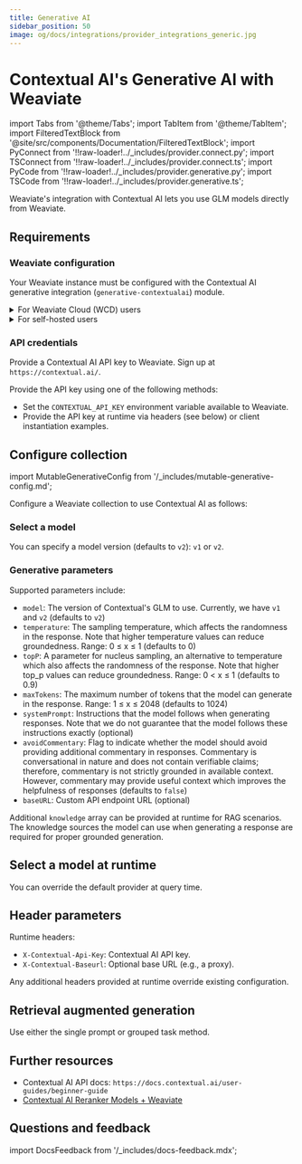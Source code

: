 ```yaml
---
title: Generative AI
sidebar_position: 50
image: og/docs/integrations/provider_integrations_generic.jpg
---
```


# Contextual AI's Generative AI with Weaviate

import Tabs from '@theme/Tabs';
import TabItem from '@theme/TabItem';
import FilteredTextBlock from '@site/src/components/Documentation/FilteredTextBlock';
import PyConnect from '!!raw-loader!../_includes/provider.connect.py';
import TSConnect from '!!raw-loader!../_includes/provider.connect.ts';
import PyCode from '!!raw-loader!../_includes/provider.generative.py';
import TSCode from '!!raw-loader!../_includes/provider.generative.ts';

Weaviate's integration with Contextual AI lets you use GLM models directly from Weaviate.

## Requirements

### Weaviate configuration

Your Weaviate instance must be configured with the Contextual AI generative integration (`generative-contextualai`) module.

<details>
  <summary>For Weaviate Cloud (WCD) users</summary>

This integration is enabled by default on Weaviate Cloud (WCD) serverless instances.

</details>

<details>
  <summary>For self-hosted users</summary>

- Check the [cluster metadata](/deploy/configuration/meta.md) to verify if the module is enabled.
- Follow the [how-to configure modules](../../configuration/modules.md) guide to enable the module in Weaviate.

</details>

### API credentials

Provide a Contextual AI API key to Weaviate. Sign up at `https://contextual.ai/`.

Provide the API key using one of the following methods:

- Set the `CONTEXTUAL_API_KEY` environment variable available to Weaviate.
- Provide the API key at runtime via headers (see below) or client instantiation examples.

<Tabs groupId="languages">

 <TabItem value="py" label="Python API v4">
    <FilteredTextBlock
      text={PyConnect}
      startMarker="# START ContextualAIInstantiation"
      endMarker="# END ContextualAIInstantiation"
      language="py"
    />
  </TabItem>

 <TabItem value="js" label="JS/TS API v3">
    <FilteredTextBlock
      text={TSConnect}
      startMarker="// START ContextualAIInstantiation"
      endMarker="// END ContextualAIInstantiation"
      language="ts"
    />
  </TabItem>

</Tabs>

## Configure collection

import MutableGenerativeConfig from '/_includes/mutable-generative-config.md';

<MutableGenerativeConfig />

Configure a Weaviate collection to use Contextual AI as follows:

<Tabs groupId="languages">
  <TabItem value="py" label="Python API v4">
    <FilteredTextBlock
      text={PyCode}
      startMarker="# START BasicGenerativeContextualAI"
      endMarker="# END BasicGenerativeContextualAI"
      language="py"
    />
  </TabItem>

  <TabItem value="js" label="JS/TS API v3">
    <FilteredTextBlock
      text={TSCode}
      startMarker="// START BasicGenerativeContextualAI"
      endMarker="// END BasicGenerativeContextualAI"
      language="ts"
    />
  </TabItem>

</Tabs>

### Select a model

You can specify a model version (defaults to `v2`): `v1` or `v2`.

<Tabs groupId="languages">
  <TabItem value="py" label="Python API v4">
    <FilteredTextBlock
      text={PyCode}
      startMarker="# START GenerativeContextualAICustomModel"
      endMarker="# END GenerativeContextualAICustomModel"
      language="py"
    />
  </TabItem>

  <TabItem value="js" label="JS/TS API v3">
    <FilteredTextBlock
      text={TSCode}
      startMarker="// START GenerativeContextualAICustomModel"
      endMarker="// END GenerativeContextualAICustomModel"
      language="ts"
    />
  </TabItem>

</Tabs>

### Generative parameters

Supported parameters include:

- `model`: The version of Contextual's GLM to use. Currently, we have `v1` and `v2` (defaults to `v2`)
- `temperature`: The sampling temperature, which affects the randomness in the response. Note that higher temperature values can reduce groundedness. Range: 0 ≤ x ≤ 1 (defaults to 0)
- `topP`: A parameter for nucleus sampling, an alternative to temperature which also affects the randomness of the response. Note that higher top_p values can reduce groundedness. Range: 0 < x ≤ 1 (defaults to 0.9)
- `maxTokens`: The maximum number of tokens that the model can generate in the response. Range: 1 ≤ x ≤ 2048 (defaults to 1024)
- `systemPrompt`: Instructions that the model follows when generating responses. Note that we do not guarantee that the model follows these instructions exactly (optional)
- `avoidCommentary`: Flag to indicate whether the model should avoid providing additional commentary in responses. Commentary is conversational in nature and does not contain verifiable claims; therefore, commentary is not strictly grounded in available context. However, commentary may provide useful context which improves the helpfulness of responses (defaults to `false`)
- `baseURL`: Custom API endpoint URL (optional)

Additional `knowledge` array can be provided at runtime for RAG scenarios. The knowledge sources the model can use when generating a response are required for proper grounded generation.

<Tabs groupId="languages">
  <TabItem value="py" label="Python API v4">
    <FilteredTextBlock
      text={PyCode}
      startMarker="# START FullGenerativeContextualAI"
      endMarker="# END FullGenerativeContextualAI"
      language="py"
    />
  </TabItem>

  <TabItem value="js" label="JS/TS API v3">
    <FilteredTextBlock
      text={TSCode}
      startMarker="// START FullGenerativeContextualAI"
      endMarker="// END FullGenerativeContextualAI"
      language="ts"
    />
  </TabItem>

</Tabs>

## Select a model at runtime

You can override the default provider at query time.

<Tabs groupId="languages">
  <TabItem value="py" label="Python API v4">
    <FilteredTextBlock
      text={PyCode}
      startMarker="# START RuntimeModelSelectionContextualAI"
      endMarker="# END RuntimeModelSelectionContextualAI"
      language="py"
    />
  </TabItem>
  <TabItem value="js" label="JS/TS Client v3">
    <FilteredTextBlock
      text={TSCode}
      startMarker="// START RuntimeModelSelectionContextualAI"
      endMarker="// END RuntimeModelSelectionContextualAI"
      language="ts"
    />
  </TabItem>
</Tabs>

## Header parameters

Runtime headers:

- `X-Contextual-Api-Key`: Contextual AI API key.
- `X-Contextual-Baseurl`: Optional base URL (e.g., a proxy).

Any additional headers provided at runtime override existing configuration.

## Retrieval augmented generation

Use either the single prompt or grouped task method.

<Tabs groupId="languages">
  <TabItem value="py" label="Python API v4">
    <FilteredTextBlock
      text={PyCode}
      startMarker="# START SinglePromptExample"
      endMarker="# END SinglePromptExample"
      language="py"
    />
  </TabItem>
  <TabItem value="js" label="JS/TS API v3">
    <FilteredTextBlock
      text={TSCode}
      startMarker="// START SinglePromptExample"
      endMarker="// END SinglePromptExample"
      language="ts"
    />
  </TabItem>
</Tabs>

<Tabs groupId="languages">
  <TabItem value="py" label="Python API v4">
    <FilteredTextBlock
      text={PyCode}
      startMarker="# START GroupedTaskExample"
      endMarker="# END GroupedTaskExample"
      language="py"
    />
  </TabItem>
  <TabItem value="js" label="JS/TS API v3">
    <FilteredTextBlock
      text={TSCode}
      startMarker="// START GroupedTaskExample"
      endMarker="// END GroupedTaskExample"
      language="ts"
    />
  </TabItem>
</Tabs>

## Further resources

- Contextual AI API docs: `https://docs.contextual.ai/user-guides/beginner-guide`
- [Contextual AI Reranker Models + Weaviate](./reranker.md)

## Questions and feedback

import DocsFeedback from '/_includes/docs-feedback.mdx';

<DocsFeedback/>


